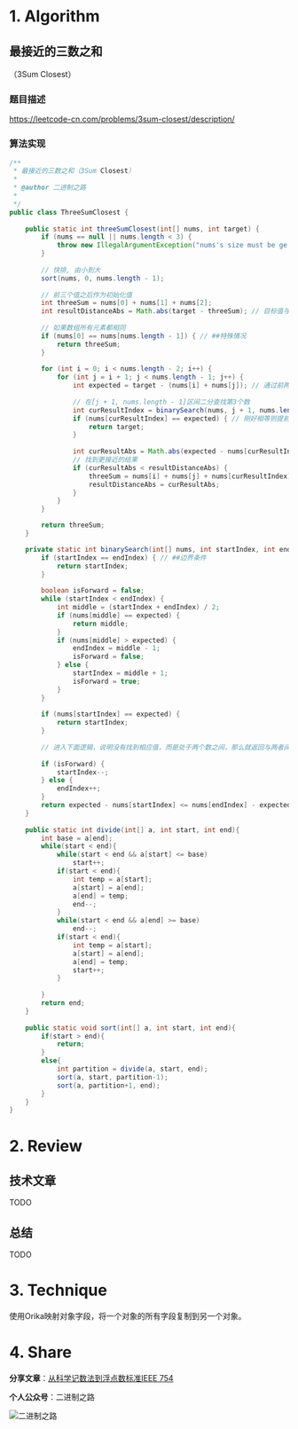 # 1. Algorithm

## 最接近的三数之和

（3Sum Closest）

### 题目描述

https://leetcode-cn.com/problems/3sum-closest/description/

### 算法实现

```java
/**
 * 最接近的三数之和（3Sum Closest）
 * 
 * @author 二进制之路
 *
 */
public class ThreeSumClosest {
	
	public static int threeSumClosest(int[] nums, int target) {
		if (nums == null || nums.length < 3) {
			throw new IllegalArgumentException("nums's size must be ge than 3");
		}
		
		// 快排, 由小到大
		sort(nums, 0, nums.length - 1);
		
		// 前三个值之后作为初始化值
		int threeSum = nums[0] + nums[1] + nums[2];
		int resultDistanceAbs = Math.abs(target - threeSum); // 目标值与实际和的差距绝对值
		
		// 如果数组所有元素都相同
		if (nums[0] == nums[nums.length - 1]) { // ##特殊情况
			return threeSum;
		}
		
		for (int i = 0; i < nums.length - 2; i++) {
			for (int j = i + 1; j < nums.length - 1; j++) {
				int expected = target - (nums[i] + nums[j]); // 通过前两个数，计算出最后1个要找的数
				
				// 在[j + 1, nums.length - 1]区间二分查找第3个数
				int curResultIndex = binarySearch(nums, j + 1, nums.length - 1, expected);
				if (nums[curResultIndex] == expected) { // 刚好相等则提前结束
					return target;
				}
				
				int curResultAbs = Math.abs(expected - nums[curResultIndex]);
				// 找到更接近的结果
				if (curResultAbs < resultDistanceAbs) {
					threeSum = nums[i] + nums[j] + nums[curResultIndex];
					resultDistanceAbs = curResultAbs;
				}
			}
		}

		return threeSum;
	}

	private static int binarySearch(int[] nums, int startIndex, int endIndex, int expected) {
		if (startIndex == endIndex) { // ##边界条件
			return startIndex;
		}
		
		boolean isForward = false;
		while (startIndex < endIndex) {
			int middle = (startIndex + endIndex) / 2;
			if (nums[middle] == expected) {
				return middle;
			}
			if (nums[middle] > expected) {
				endIndex = middle - 1;
				isForward = false;
			} else {
				startIndex = middle + 1;
				isForward = true;
			}
		}
		
		if (nums[startIndex] == expected) {
			return startIndex;
		}
		
		// 进入下面逻辑，说明没有找到相应值，而是处于两个数之间，那么就返回与两者间距最小者
		
		if (isForward) {
			startIndex--;
		} else {
			endIndex++;
		}
		return expected - nums[startIndex] <= nums[endIndex] - expected ? startIndex : endIndex;
	}
	
	public static int divide(int[] a, int start, int end){
		int base = a[end];
		while(start < end){
			while(start < end && a[start] <= base)
				start++;
			if(start < end){
				int temp = a[start];
				a[start] = a[end];
				a[end] = temp;
				end--;
			}
			while(start < end && a[end] >= base)
				end--;
			if(start < end){
				int temp = a[start];
				a[start] = a[end];
				a[end] = temp;
				start++;
			}	
			
		}
		return end;
	}
 
	public static void sort(int[] a, int start, int end){
		if(start > end){
			return;
		} 
		else{
			int partition = divide(a, start, end);
			sort(a, start, partition-1);
			sort(a, partition+1, end);
		}
	}
}
```

# 2. Review

## 技术文章

TODO

## 总结

TODO

# 3. Technique

使用Orika映射对象字段，将一个对象的所有字段复制到另一个对象。

# 4. Share

**分享文章**：[从科学记数法到浮点数标准IEEE 754](https://mp.weixin.qq.com/s/mf1mH-aGWgcC6v2R8ijE8A)

**个人公众号**：二进制之路

![二进制之路](https://note.youdao.com/yws/public/resource/c590ee50585156111cc240ca1943cebf/xmlnote/021950D7D8FC4A8E91B08CDBD68547F2/80591)

